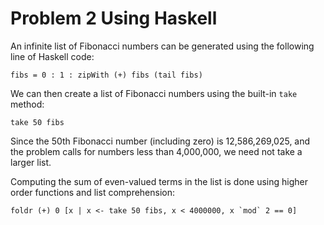# Problem 2 Using Haskell 

An infinite list of Fibonacci numbers can be generated using the following line of Haskell code: 

    fibs = 0 : 1 : zipWith (+) fibs (tail fibs) 

We can then create a list of Fibonacci numbers using the built-in `take` method: 

    take 50 fibs 

Since the 50th Fibonacci number (including zero) is 12,586,269,025, and the problem calls for numbers less than 4,000,000, we need not take a larger list. 

Computing the sum of even-valued terms in the list is done using higher order functions and list comprehension: 

    foldr (+) 0 [x | x <- take 50 fibs, x < 4000000, x `mod` 2 == 0] 



